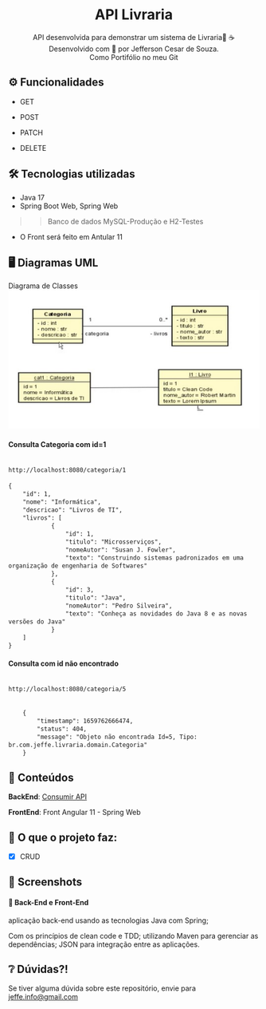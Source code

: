 <div align="center">
  <h1>API Livraria</h1>
  <p>
	  API desenvolvida  para demonstrar um sistema de Livraria🤿 ☕ <br>
	  Desenvolvido com 💙 por Jefferson Cesar de Souza.<br>
	  Como Portifólio no meu Git
  </p>
</div>

## ⚙️ Funcionalidades 

- GET 
	

- POST 

- PATCH 
		
- DELETE

## 🛠️ Tecnologias utilizadas

- Java 17
- Spring Boot Web, Spring Web
>> Banco de dados MySQL-Produção e H2-Testes 

- O Front será feito em Antular 11


## 🖥️ Diagramas UML

Diagrama de Classes
![Diagrama de Classe Categoria](ModelagemDeDados/DiagramaDeClasseCategoriaProjetoLivrariaAPI.jpg)


#### Consulta Categoria com id=1     


````

http://localhost:8080/categoria/1

{
	"id": 1,
	"nome": "Informática",
	"descricao": "Livros de TI",
	"livros": [
			{
				"id": 1,
				"titulo": "Microsserviços",
				"nomeAutor": "Susan J. Fowler",
				"texto": "Construindo sistemas padronizados em uma organização de engenharia de Softwares"
			},
			{
				"id": 3,
				"titulo": "Java",
				"nomeAutor": "Pedro Silveira",
				"texto": "Conheça as novidades do Java 8 e as novas versões do Java"
			}
	]
}

````

#### Consulta com id não encontrado



````

http://localhost:8080/categoria/5


	{
		"timestamp": 1659762666474,
		"status": 404,
		"message": "Objeto não encontrada Id=5, Tipo: br.com.jeffe.livraria.domain.Categoria"
	}

````



## 📒 Conteúdos  

**BackEnd**: [Consumir API](https://github.com/JeffeDev)

**FrontEnd**: Front Angular 11  - Spring Web




## 🎯 O que o projeto faz:
  - [X] CRUD 



## 📸 Screenshots
####  📌 Back-End e Front-End 
aplicação back-end usando as tecnologias Java com Spring;

Com os princípios de clean code e TDD;
utilizando Maven para gerenciar as dependências;
JSON para integração entre as aplicações.


## ❔ Dúvidas?!
Se tiver alguma dúvida sobre este repositório, envie para jeffe.info@gmail.com




